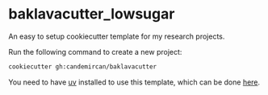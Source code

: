 # baklavacutter_lowsugar

An easy to setup cookiecutter template for my research projects.

Run the following command to create a new project:
```bash
cookiecutter gh:candemircan/baklavacutter
```

You need to have [uv](https://docs.astral.sh/uv/) installed to use this template, which can be done [here](https://docs.astral.sh/uv/getting-started/installation/#installation-methods).